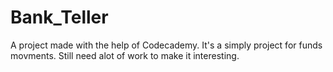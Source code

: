 # Bank_Teller
A project made with the help of Codecademy. It's a simply project for funds movments. Still need alot of work to make it interesting.
